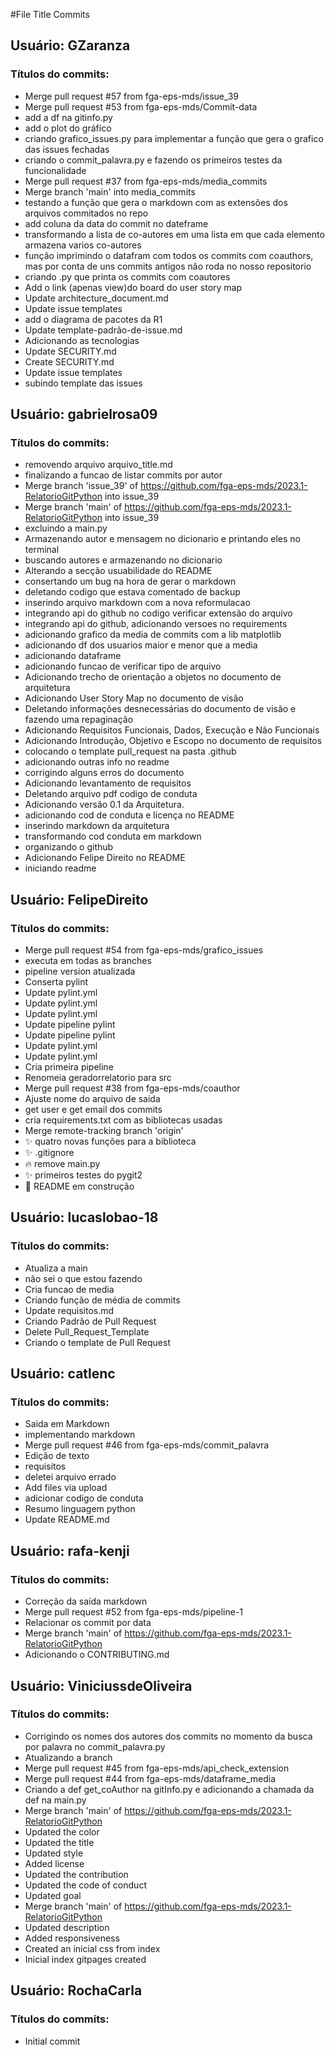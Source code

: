 #File Title Commits

## Usuário: GZaranza
### Títulos do commits:
- Merge pull request #57 from fga-eps-mds/issue_39
- Merge pull request #53 from fga-eps-mds/Commit-data
- add a df na gitinfo.py
- add o plot do gráfico
- criando grafico_issues.py para implementar a função que gera o grafico das issues fechadas
- criando o commit_palavra.py e fazendo os primeiros testes da funcionalidade
- Merge pull request #37 from fga-eps-mds/media_commits
- Merge branch 'main' into media_commits
- testando a função que gera o markdown com as extensões dos arquivos commitados no repo
- add coluna da data do commit no dateframe
- transformando a lista de co-autores em uma lista em que cada elemento armazena varios co-autores
- função imprimindo o datafram com todos os commits com coauthors, mas por conta de uns commits antigos não roda no nosso repositorio
- criando .py que printa os commits com coautores
- Add o link (apenas view)do board do user story map
- Update architecture_document.md
- Update issue templates
- add o diagrama de pacotes da R1
- Update template-padrão-de-issue.md
- Adicionando as tecnologias
- Update SECURITY.md
- Create SECURITY.md
- Update issue templates
- subindo template das issues

## Usuário: gabrielrosa09
### Títulos do commits:
- removendo arquivo arquivo_title.md
- finalizando a funcao de listar commits por autor
- Merge branch 'issue_39' of https://github.com/fga-eps-mds/2023.1-RelatorioGitPython into issue_39
- Merge branch 'main' of https://github.com/fga-eps-mds/2023.1-RelatorioGitPython into issue_39
- excluindo a main.py
- Armazenando autor e mensagem no dicionario e printando eles no terminal
- buscando autores e armazenando no dicionario
- Alterando a secção usuabilidade do README
- consertando um bug na hora de gerar o markdown
- deletando codigo que estava comentado de backup
- inserindo arquivo markdown com a nova reformulacao
- integrando api do github no codigo verificar extensão do arquivo
- integrando api do github, adicionando versoes no requirements
- adicionando grafico da media de commits com a lib matplotlib
- adicionando df dos usuarios maior e menor que a media
- adicionando dataframe
- adicionando funcao de verificar tipo de arquivo
- Adicionando trecho de orientação a objetos no documento de arquitetura
- Adicionando User Story Map no documento de visão
- Deletando informações desnecessárias do documento de visão e fazendo uma repaginação
- Adicionando Requisitos Funcionais, Dados, Execução e Não Funcionais
- Adicionando Introdução, Objetivo e Escopo no documento de requisitos
- colocando o template pull_request na pasta .github
- adicionando outras info no readme
- corrigindo alguns erros do documento
- Adicionando levantamento de requisitos
- Deletando arquivo pdf codigo de conduta
- Adicionando versão 0.1 da Arquitetura.
- adicionando cod de conduta e licença no README
- inserindo markdown da arquitetura
- transformando cod conduta em markdown
- organizando o github
- Adicionando Felipe Direito no README
- iniciando readme

## Usuário: FelipeDireito
### Títulos do commits:
- Merge pull request #54 from fga-eps-mds/grafico_issues
- executa em todas as branches
- pipeline version atualizada
- Conserta pylint
- Update pylint.yml
- Update pylint.yml
- Update pylint.yml
- Update pipeline pylint
- Update pipeline pylint
- Update pylint.yml
- Update pylint.yml
- Cria primeira pipeline
- Renomeia geradorrelatorio para src
- Merge pull request #38 from fga-eps-mds/coauthor
- Ajuste nome do arquivo de saida
- get user e get email dos commits
- cria requirements.txt com as bibliotecas usadas
- Merge remote-tracking branch 'origin'
- :sparkles: quatro novas funções para a biblioteca
- :sparkles: .gitignore
- :fire: remove main.py
- :sparkles: primeiros testes do pygit2
- :wrench: README em construção

## Usuário: lucaslobao-18
### Títulos do commits:
-  Atualiza a main
- não sei o que estou fazendo
- Cria funcao de media
- Criando função de média de commits
- Update requisitos.md
- Criando Padrão de Pull Request
- Delete Pull_Request_Template
- Criando o template de Pull Request

## Usuário: catlenc
### Títulos do commits:
- Saida em Markdown
- implementando markdown
- Merge pull request #46 from fga-eps-mds/commit_palavra
- Edição de texto
- requisitos
- deletei arquivo errado
- Add files via upload
- adicionar codigo de conduta
- Resumo linguagem python
- Update README.md

## Usuário: rafa-kenji
### Títulos do commits:
- Correção da saída markdown
- Merge pull request #52 from fga-eps-mds/pipeline-1
- Relacionar os commit por data
- Merge branch 'main' of https://github.com/fga-eps-mds/2023.1-RelatorioGitPython
- Adicionando o CONTRIBUTING.md

## Usuário: ViniciussdeOliveira
### Títulos do commits:
- Corrigindo os nomes dos autores dos commits no momento da busca por palavra no commit_palavra.py
- Atualizando a branch
- Merge pull request #45 from fga-eps-mds/api_check_extension
- Merge pull request #44 from fga-eps-mds/dataframe_media
- Criando a def get_coAuthor na gitInfo.py e adicionando a chamada da def na main.py
- Merge branch 'main' of https://github.com/fga-eps-mds/2023.1-RelatorioGitPython
- Updated the color
- Updated the title
- Updated style
- Added license
- Updated the contribution
- Updated the code of conduct
- Updated goal
- Merge branch 'main' of https://github.com/fga-eps-mds/2023.1-RelatorioGitPython
- Updated description
- Added responsiveness
- Created an inicial css from index
- Inicial index gitpages created

## Usuário: RochaCarla
### Títulos do commits:
- Initial commit

